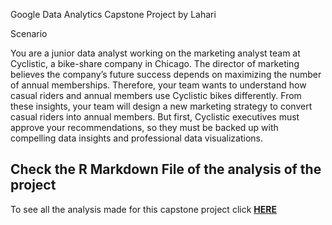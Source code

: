 Google Data Analytics Capstone Project by Lahari

Scenario

You are a junior data analyst working on the marketing analyst team at Cyclistic, a bike-share company in Chicago. The director of marketing believes the company’s future success depends on maximizing the number of annual memberships. Therefore, your team wants to understand how casual riders and annual members use Cyclistic bikes differently. From these insights, your team will design a new marketing strategy to convert casual riders into annual members. But first, Cyclistic executives must approve your recommendations, so they must be backed up with compelling data insights and professional data visualizations.

## Check the R Markdown File of the analysis of the project

To see all the analysis made for this capstone project click **[HERE](file:///C:/Users/91944/Documents/Google-Data-Analytics-Capstone-Project/project.html)**
